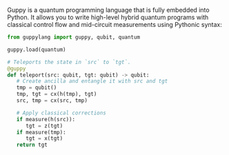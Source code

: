 Guppy is a quantum programming language that is fully embedded into Python. It
allows you to write high-level hybrid quantum programs with classical control
flow and mid-circuit measurements using Pythonic syntax:

```python
from guppylang import guppy, qubit, quantum

guppy.load(quantum)

# Teleports the state in `src` to `tgt`.
@guppy
def teleport(src: qubit, tgt: qubit) -> qubit:
   # Create ancilla and entangle it with src and tgt
   tmp = qubit()
   tmp, tgt = cx(h(tmp), tgt)
   src, tmp = cx(src, tmp)

   # Apply classical corrections
   if measure(h(src)):
      tgt = z(tgt)
   if measure(tmp):
      tgt = x(tgt)
   return tgt
```

